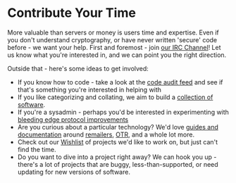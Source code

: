 # Contribute Your Time

More valuable than servers or money is users time and expertise.  Even if you don't understand cryptography, or have never written 'secure' code before - we want your help.  First and foremost - join [our IRC Channel](/about/)!  Let us know what you're interested in, and we can point you the right direction.  

Outside that - here's some ideas to get involved:

 - If you know how to code - take a look at the [code audit feed](/projects/audit/) and see if that's something you're interested in helping with
 - If you like categorizing and collating, we aim to build a [collection of software](/projects/cch/).
 - If you're a sysadmin - perhaps you'd be interested in experimenting with [bleeding edge protocol improvements](/projects/bleeding/)
 - Are you curious about a particular technology?  We'd love [guides and documentation](/guides/) around [remailers](http://en.wikipedia.org/wiki/Anonymous_remailer), [OTR](http://www.cypherpunks.ca/otr/), and a whole lot more.
 - Check out our [Wishlist](/interact/wishlist/) of projects we'd like to work on, but just can't find the time.
 - Do you want to dive into a project right away?  We can hook you up - there's a lot of projects that are buggy, less-than-supported, or need updating for new versions of software.   